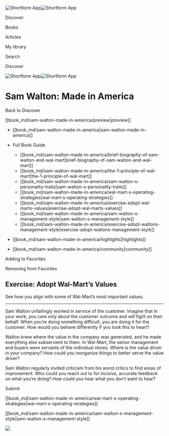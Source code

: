 ![Shortform App](/img/logo.36a2399e.svg)![Shortform App](/img/logo-dark.70c1b072.svg)

Discover

Books

Articles

My library

Search

Discover

![Shortform App](/img/logo.36a2399e.svg)![Shortform App](/img/logo-dark.70c1b072.svg)

# Sam Walton: Made in America

Back to Discover

[[book_md/sam-walton-made-in-america/preview|preview]]

  * [[book_md/sam-walton-made-in-america|sam-walton-made-in-america]]
  * Full Book Guide

    * [[book_md/sam-walton-made-in-america/brief-biography-of-sam-walton-and-wal-mart|brief-biography-of-sam-walton-and-wal-mart]]
    * [[book_md/sam-walton-made-in-america/the-1-principle-of-wal-mart|the-1-principle-of-wal-mart]]
    * [[book_md/sam-walton-made-in-america/sam-walton-s-personality-traits|sam-walton-s-personality-traits]]
    * [[book_md/sam-walton-made-in-america/wal-mart-s-operating-strategies|wal-mart-s-operating-strategies]]
    * [[book_md/sam-walton-made-in-america/exercise-adopt-wal-marts-values|exercise-adopt-wal-marts-values]]
    * [[book_md/sam-walton-made-in-america/sam-walton-s-management-style|sam-walton-s-management-style]]
    * [[book_md/sam-walton-made-in-america/exercise-adopt-waltons-management-style|exercise-adopt-waltons-management-style]]
  * [[book_md/sam-walton-made-in-america/highlights|highlights]]
  * [[book_md/sam-walton-made-in-america/community|community]]



Adding to Favorites 

Removing from Favorites 

## Exercise: Adopt Wal-Mart’s Values

See how you align with some of Wal-Mart’s most important values.

* * *

Sam Walton unfailingly worked in service of the customer. Imagine that in your work, you care only about the customer outcome and will fight on their behalf. When you’re doing something difficult, you are doing it for the customer. How would you behave differently if you took this to heart?

Walton knew where the value in the company was generated, and he made everything else subservient to them. In Wal-Mart, the senior management and buyers were servants of the individual stores. Where is the value driver in your company? How could you reorganize things to better serve the value driver?

Sam Walton regularly invited criticism from his worst critics to find areas of improvement. Who could you reach out to for incisive, accurate feedback on what you’re doing? How could you hear what you don’t want to hear?

Submit 

[[book_md/sam-walton-made-in-america/wal-mart-s-operating-strategies|wal-mart-s-operating-strategies]]

[[book_md/sam-walton-made-in-america/sam-walton-s-management-style|sam-walton-s-management-style]]

![](https://bat.bing.com/action/0?ti=56018282&Ver=2&mid=c34208bd-6ad7-4371-a98f-66673a504467&sid=f30c5e70639211ee87d33f0876d93783&vid=f30c9700639211eeb3a75d830392c94f&vids=0&msclkid=N&pi=0&lg=en-US&sw=800&sh=600&sc=24&nwd=1&tl=Shortform%20%7C%20Sam%20Walton%3A%20Made%20in%20America&p=https%3A%2F%2Fwww.shortform.com%2Fapp%2Fbook%2Fsam-walton-made-in-america%2Fexercise-adopt-wal-marts-values&r=&lt=457&evt=pageLoad&sv=1&rn=942029)
